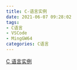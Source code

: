 ```yaml
---
title: C-语言实例
date: 2021-06-07 09:28:02
tags:
- C语言
- VSCode
- MingGW64
categories: C语言
---
```


[C 语言实例](https://www.runoob.com/cprogramming/c-examples.html)